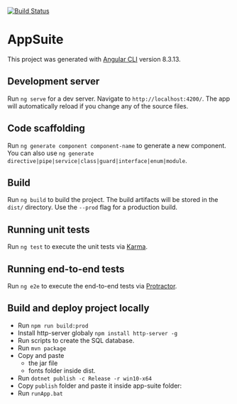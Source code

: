 [![Build Status](https://travis-ci.com/kavros/UI.Tools.svg?branch=master)](https://travis-ci.com/kavros/UI.Tools)
# AppSuite

This project was generated with [Angular CLI](https://github.com/angular/angular-cli) version 8.3.13.

## Development server

Run `ng serve` for a dev server. Navigate to `http://localhost:4200/`. The app will automatically reload if you change any of the source files.

## Code scaffolding

Run `ng generate component component-name` to generate a new component. You can also use `ng generate directive|pipe|service|class|guard|interface|enum|module`.

## Build

Run `ng build` to build the project. The build artifacts will be stored in the `dist/` directory. Use the `--prod` flag for a production build.

## Running unit tests

Run `ng test` to execute the unit tests via [Karma](https://karma-runner.github.io).

## Running end-to-end tests

Run `ng e2e` to execute the end-to-end tests via [Protractor](http://www.protractortest.org/).

## Build and deploy project locally
* Run `npm run build:prod`
* Install http-server globaly `npm install http-server -g`
* Run scripts to create the SQL database.
* Run `mvn package` 
* Copy and paste 
    * the jar file
    * fonts folder inside dist.
* Run `dotnet publish -c Release -r win10-x64`
* Copy `publish` folder and paste it inside app-suite folder:
* Run `runApp.bat`